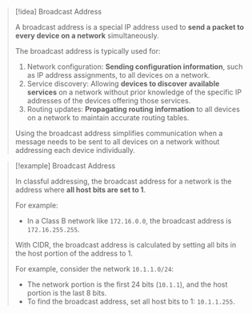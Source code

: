 > [!idea] Broadcast Address
>
> A broadcast address is a special IP address used to **send a packet to every device on a network** simultaneously. 
>
> The broadcast address is typically used for:
>
> 1. Network configuration: **Sending configuration information**, such as IP address assignments, to all devices on a network.
> 2. Service discovery: Allowing **devices to discover available services** on a network without prior knowledge of the specific IP addresses of the devices offering those services.
> 3. Routing updates: **Propagating routing information** to all devices on a network to maintain accurate routing tables.
>
> Using the broadcast address simplifies communication when a message needs to be sent to all devices on a network without addressing each device individually.

> [!example] Broadcast Address
>
> In classful addressing, the broadcast address for a network is the address where **all host bits are set to 1**.
>
> For example:
> - In a Class B network like `172.16.0.0`, the broadcast address is `172.16.255.255`.
>
> With CIDR, the broadcast address is calculated by setting all bits in the host portion of the address to 1.
>
> For example, consider the network `10.1.1.0/24`:
> - The network portion is the first 24 bits (`10.1.1`), and the host portion is the last 8 bits.
> - To find the broadcast address, set all host bits to 1: `10.1.1.255`.

